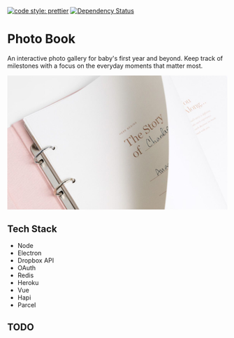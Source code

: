 [![code style: prettier](https://img.shields.io/badge/code_style-prettier-ff69b4.svg?style=flat-square)](https://github.com/prettier/prettier)
[![Dependency Status](https://david-dm.org/shujianbu/photobook.svg)](https://david-dm.org/shujianbu/photobook)

# Photo Book

An interactive photo gallery for baby's first year and beyond. Keep track of milestones with a focus on the everyday moments that matter most.

<p align="center">
  <img src="photobook.jpg">
</p>

## Tech Stack

* Node
* Electron
* Dropbox API
* OAuth
* Redis
* Heroku
* Vue
* Hapi
* Parcel

## TODO
